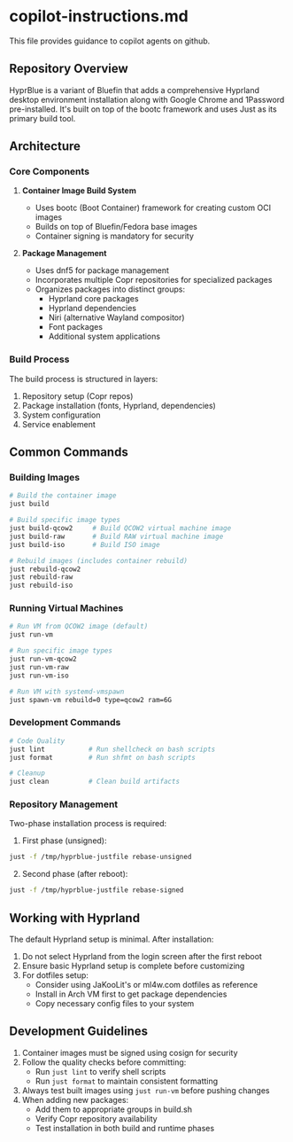 # copilot-instructions.md

This file provides guidance to copilot agents on github.

## Repository Overview

HyprBlue is a variant of Bluefin that adds a comprehensive Hyprland desktop environment installation along with Google Chrome and 1Password pre-installed. It's built on top of the bootc framework and uses Just as its primary build tool.

## Architecture

### Core Components

1. **Container Image Build System**
   - Uses bootc (Boot Container) framework for creating custom OCI images
   - Builds on top of Bluefin/Fedora base images
   - Container signing is mandatory for security

2. **Package Management**
   - Uses dnf5 for package management
   - Incorporates multiple Copr repositories for specialized packages
   - Organizes packages into distinct groups:
     - Hyprland core packages
     - Hyprland dependencies
     - Niri (alternative Wayland compositor)
     - Font packages
     - Additional system applications

### Build Process

The build process is structured in layers:

1. Repository setup (Copr repos)
2. Package installation (fonts, Hyprland, dependencies)
3. System configuration
4. Service enablement

## Common Commands

### Building Images

```bash
# Build the container image
just build

# Build specific image types
just build-qcow2     # Build QCOW2 virtual machine image
just build-raw       # Build RAW virtual machine image
just build-iso       # Build ISO image

# Rebuild images (includes container rebuild)
just rebuild-qcow2
just rebuild-raw
just rebuild-iso
```

### Running Virtual Machines

```bash
# Run VM from QCOW2 image (default)
just run-vm

# Run specific image types
just run-vm-qcow2
just run-vm-raw
just run-vm-iso

# Run VM with systemd-vmspawn
just spawn-vm rebuild=0 type=qcow2 ram=6G
```

### Development Commands

```bash
# Code Quality
just lint           # Run shellcheck on bash scripts
just format         # Run shfmt on bash scripts

# Cleanup
just clean          # Clean build artifacts
```

### Repository Management

Two-phase installation process is required:

1. First phase (unsigned):

```bash
just -f /tmp/hyprblue-justfile rebase-unsigned
```

2. Second phase (after reboot):

```bash
just -f /tmp/hyprblue-justfile rebase-signed
```

## Working with Hyprland

The default Hyprland setup is minimal. After installation:

1. Do not select Hyprland from the login screen after the first reboot
2. Ensure basic Hyprland setup is complete before customizing
3. For dotfiles setup:
   - Consider using JaKooLit's or ml4w.com dotfiles as reference
   - Install in Arch VM first to get package dependencies
   - Copy necessary config files to your system

## Development Guidelines

1. Container images must be signed using cosign for security
2. Follow the quality checks before committing:
   - Run `just lint` to verify shell scripts
   - Run `just format` to maintain consistent formatting
3. Always test built images using `just run-vm` before pushing changes
4. When adding new packages:
   - Add them to appropriate groups in build.sh
   - Verify Copr repository availability
   - Test installation in both build and runtime phases
